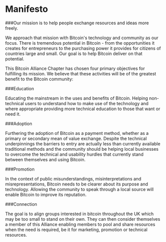 Manifesto
=========

###Our mission is to help people exchange resources and ideas more freely.


We approach that mission with Bitcoin's technology and community as our focus. There is tremendous potential in Bitcoin - from the opportunities it creates for entrepreneurs to the purchasing power it provides for citizens of countries large and small. Our goal is to help Bitcoin deliver on that potential.

This Bitcoin Alliance Chapter has chosen four primary objectives for fulfilling its mission. We believe that these activities will be of the greatest benefit to the Bitcoin community:


###Education

Educating the mainstream in the uses and benefits of Bitcoin. Helping non-technical users to understand how to make use of the technology and where appropriate providing more technical education to those that want or need it.

###Adoption

Furthering the adoption of Bitcoin as a payment method, whether as a primary or secondary mean of value exchange. Despite the technical underpinnings the barriers to entry are actually less than currently available traditional methods and the community should be helping local businesses to overcome the technical and usability hurdles that currently stand between themselves and using Bitcoin.

###Promotion

In the context of public misunderstandings, misinterpretations and misrepresentations, Bitcoin needs to be clearer about its purpose and technology. Allowing the community to speak through a local source will enable Bitcoin to improve its reputation.

###Connection
 
The goal is to align groups interested in bitcoin throughout the UK which may be too small to stand on their own. They can then consider themselves a member of this Alliance enabling members to pool and share resources when the need is required, be it for marketing, promotion or technical resources.
